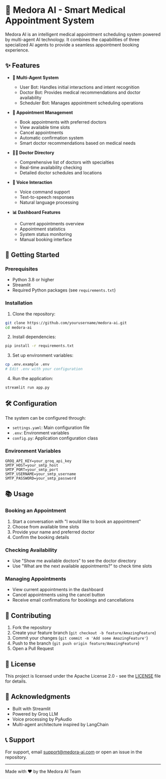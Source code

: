 # 🏥 Medora AI - Smart Medical Appointment System

Medora AI is an intelligent medical appointment scheduling system powered by multi-agent AI technology. It combines the capabilities of three specialized AI agents to provide a seamless appointment booking experience.

## ✨ Features

- **🤖 Multi-Agent System**
  - User Bot: Handles initial interactions and intent recognition
  - Doctor Bot: Provides medical recommendations and doctor availability
  - Scheduler Bot: Manages appointment scheduling operations

- **📅 Appointment Management**
  - Book appointments with preferred doctors
  - View available time slots
  - Cancel appointments
  - Automatic confirmation system
  - Smart doctor recommendations based on medical needs

- **👨‍⚕️ Doctor Directory**
  - Comprehensive list of doctors with specialties
  - Real-time availability checking
  - Detailed doctor schedules and locations

- **🎤 Voice Interaction**
  - Voice command support
  - Text-to-speech responses
  - Natural language processing

- **📊 Dashboard Features**
  - Current appointments overview
  - Appointment statistics
  - System status monitoring
  - Manual booking interface

## 🚀 Getting Started

### Prerequisites

- Python 3.8 or higher
- Streamlit
- Required Python packages (see `requirements.txt`)

### Installation

1. Clone the repository:
```bash
git clone https://github.com/yourusername/medora-ai.git
cd medora-ai
```

2. Install dependencies:
```bash
pip install -r requirements.txt
```

3. Set up environment variables:
```bash
cp .env.example .env
# Edit .env with your configuration
```

4. Run the application:
```bash
streamlit run app.py
```

## 🛠️ Configuration

The system can be configured through:
- `settings.yaml`: Main configuration file
- `.env`: Environment variables
- `config.py`: Application configuration class

### Environment Variables

```env
GROQ_API_KEY=your_groq_api_key
SMTP_HOST=your_smtp_host
SMTP_PORT=your_smtp_port
SMTP_USERNAME=your_smtp_username
SMTP_PASSWORD=your_smtp_password
```

## 📚 Usage

### Booking an Appointment

1. Start a conversation with "I would like to book an appointment"
2. Choose from available time slots
3. Provide your name and preferred doctor
4. Confirm the booking details

### Checking Availability

- Use "Show me available doctors" to see the doctor directory
- Use "What are the next available appointments?" to check time slots

### Managing Appointments

- View current appointments in the dashboard
- Cancel appointments using the cancel button
- Receive email confirmations for bookings and cancellations

## 🤝 Contributing

1. Fork the repository
2. Create your feature branch (`git checkout -b feature/AmazingFeature`)
3. Commit your changes (`git commit -m 'Add some AmazingFeature'`)
4. Push to the branch (`git push origin feature/AmazingFeature`)
5. Open a Pull Request

## 📝 License

This project is licensed under the Apache License 2.0 - see the [LICENSE](LICENSE) file for details.

## 🙏 Acknowledgments

- Built with Streamlit
- Powered by Groq LLM
- Voice processing by PyAudio
- Multi-agent architecture inspired by LangChain

## 📞 Support

For support, email support@medora-ai.com or open an issue in the repository.

---

Made with ❤️ by the Medora AI Team 